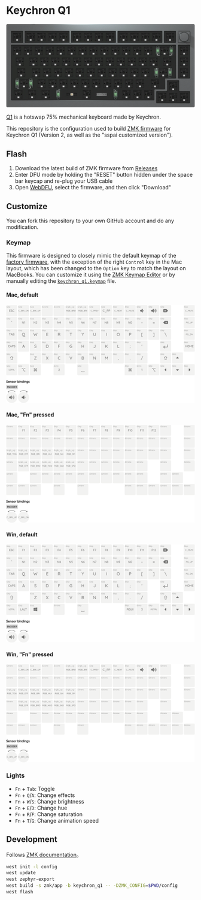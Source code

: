 Keychron Q1
========

![Keychron Q1](images/q1.webp)

[Q1](https://www.keychron.com/products/keychron-q1) is a hotswap 75% mechanical keyboard made by Keychron.

This repository is the configuration used to build [ZMK firmware](https://github.com/zmkfirmware/zmk) for Keychron Q1 (Version 2, as well as the "sspai customized version").

## Flash

1. Download the latest build of ZMK firmware from [Releases](https://github.com/xingrz/zmk-config_keychron_q1/releases)
2. Enter DFU mode by holding the "RESET" button hidden under the space bar keycap and re-plug your USB cable
2. Open [WebDFU](https://devanlai.github.io/webdfu/dfu-util/), select the firmware, and then click "Download"

## Customize

You can fork this repository to your own GitHub account and do any modification.

### Keymap

This firmware is designed to closely mimic the default keymap of the [factory firmware](https://www.keychron.com/blogs/archived/how-to-reset-your-keychron-q1-to-factory-settings), with the exception of the right `Control` key in the Mac layout, which has been changed to the `Option` key to match the layout on MacBooks. You can customize it using the [ZMK Keymap Editor](https://nickcoutsos.github.io/keymap-editor/) or by manually editing the [`keychron_q1.keymap`](/config/keychron_q1.keymap) file.

#### Mac, default

![keymap 0](images/keymap_0.png)

#### Mac, "Fn" pressed

![keymap 1](images/keymap_1.png)

#### Win, default

![keymap 2](images/keymap_2.png)

#### Win, "Fn" pressed

![keymap 3](images/keymap_3.png)

### Lights

* `Fn` + `Tab`: Toggle
* `Fn` + `Q`/`A`: Change effects
* `Fn` + `W`/`S`: Change brightness
* `Fn` + `E`/`D`: Change hue
* `Fn` + `R`/`F`: Change saturation
* `Fn` + `T`/`G`: Change animation speed

## Development

Follows [ZMK documentation](https://zmk.dev/docs/development/setup#prerequisites)。

```sh
west init -l config
west update
west zephyr-export
west build -s zmk/app -b keychron_q1 -- -DZMK_CONFIG=$PWD/config
west flash
```
